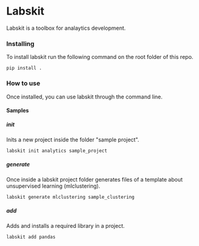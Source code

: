 # Labskit
Labskit is a toolbox for analaytics development.

### Installing

To install labskit run the following command on the root folder of this repo. 
```
pip install .
```

### How to use

Once installed, you can use labskit through the command line.

#### Samples

##### init
Inits a new project inside the folder "sample project".
```
labskit init analytics sample_project
```

##### generate

Once inside a labskit project folder generates files of a template about unsupervised learning (mlclustering).
```
labskit generate mlclustering sample_clustering
```

##### add
Adds and installs a required library in a project.

```
labskit add pandas
```


